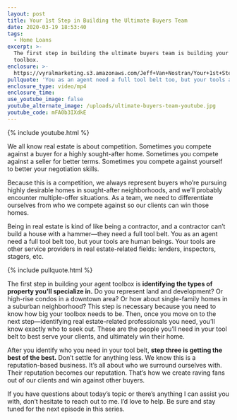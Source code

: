 ```yaml
---
layout: post
title: Your 1st Step in Building the Ultimate Buyers Team
date: 2020-03-19 18:53:40
tags:
  - Home Loans
excerpt: >-
  The first step in building the ultimate buyers team is building your agent
  toolbox.
enclosure: >-
  https://vyralmarketing.s3.amazonaws.com/Jeff+Van+Nostran/Your+1st+Step+in+Building+the+Ultimate+Buyers+Team.mp4
pullquote: 'You as an agent need a full tool belt too, but your tools are human beings.'
enclosure_type: video/mp4
enclosure_time:
use_youtube_image: false
youtube_alternate_image: /uploads/ultimate-buyers-team-youtube.jpg
youtube_code: mFA0b3IXdkE
---
```


{% include youtube.html %}

We all know real estate is about competition. Sometimes you compete against a buyer for a highly sought-after home. Sometimes you compete against a seller for better terms. Sometimes you compete against yourself to better your negotiation skills.&nbsp;

Because this is a competition, we always represent buyers who’re pursuing highly desirable homes in sought-after neighborhoods, and we’ll probably encounter multiple-offer situations. As a team, we need to differentiate ourselves from who we compete against so our clients can win those homes.&nbsp;

Being in real estate is kind of like being a contractor, and a contractor can’t build a house with a hammer—they need a full tool belt. You as an agent need a full tool belt too, but your tools are human beings. Your tools are other service providers in real estate-related fields: lenders, inspectors, stagers, etc.&nbsp;

{% include pullquote.html %}

The first step in building your agent toolbox is **identifying the types of property you’ll specialize in.** Do you represent land and development? Or high-rise condos in a downtown area? Or how about single-family homes in a suburban neighborhood? This step is necessary because you need to know how big your toolbox needs to be. Then, once you move on to the next step—identifying real estate-related professionals you need, you’ll know exactly who to seek out. These are the people you’ll need in your tool belt to best serve your clients, and ultimately win their home.&nbsp;

After you identify who you need in your tool belt, **step three is getting the best of the best.** Don’t settle for anything less. We know this is a reputation-based business. It’s all about who we surround ourselves with. Their reputation becomes our reputation. That’s how we create raving fans out of our clients and win against other buyers.&nbsp;

If you have questions about today’s topic or there’s anything I can assist you with, don’t hesitate to reach out to me. I’d love to help. Be sure and stay tuned for the next episode in this series.